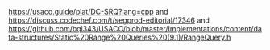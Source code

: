 https://usaco.guide/plat/DC-SRQ?lang=cpp and https://discuss.codechef.com/t/segprod-editorial/17346 and https://github.com/bqi343/USACO/blob/master/Implementations/content/data-structures/Static%20Range%20Queries%20(9.1)/RangeQuery.h

